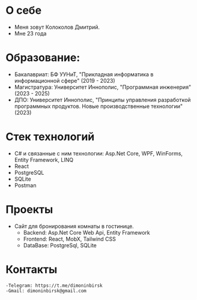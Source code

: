 # О себе

- Меня зовут Колоколов Дмитрий.
- Мне 23 года

# Образование:
  - Бакалавриат: БФ УУНиТ, "Прикладная информатика в информационной сфере" (2019 - 2023)
  - Магистратура: Университет Иннополис, "Программная инженерия" (2023 - 2025)
  - ДПО: Университет Иннополис, "Принципы управления разработкой программных продуктов. Новые производственные технологии" (2023)
  
# Стек технологий
  - С# и связанные с ним технологии: Asp.Net Core, WPF, WinForms, Entity Framework, LINQ
  - React
  - PostgreSQL
  - SQLite
  - Postman

# Проекты
  - Сайт для бронирования комнаты в гостинице. 
    - Backend: Asp.Net Core Web Api, Entity Framework
    - Frontend: React, MobX, Tailwind CSS
    - DataBase: PostgreSql, SQLite
 
 # Контакты
    -Telegram: https://t.me/dimoninbirsk
    -Gmail: dimoninbirsk@gmail.com



